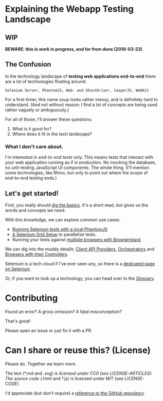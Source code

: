 # Explaining the Webapp Testing Landscape

## WIP

**BEWARE: this is work in progress, and far from done (2016-03-23)**

## The Confusion

In the technology landscape of **testing web applications end-to-end** there are a lot of technologies floating around:

    Selenium Server, PhantomJS, Web- and GhostDriver, CasperJS, WebKit

For a first-timer, this name soup looks rather messy, and is definitely hard to understand.
(And not without reason: I find a lot of concepts are being used rather vaguely
or ambiguously.)

For all of those, I'll answer these questions:

1. What is it good for?
1. Where does it fit in the tech landscape?

### What I don't care about.

I'm interested in *end-to-end tests* only. This means tests that interact with your web application running as if in production. No mocking the database, no unit-testing JavaScript UI components. The whole thing. (I'll mention some technologies, like Rhino, but only to point out where the scope of end-to-end testing ends.)

## Let's get started!

First, you really should [dig the basics](basics.md).
It's a short read, but gives us the words and concepts we need.

With this knowledge, we can explore common use cases:

* [Running Selenium tests with a local PhantomJS](#wip)
* [A Selenium Grid Setup](#wip) to parallelize tests.
* Running your tests against [multiple browsers with Browserstack](#wip)

We can dig into the muddy details: [Client API Providers](#wip), [Orchestrators](#wip) and [Browsers with their Controllers](clients.md).

Selenium is a tech cloud if I've ever seen any, so there is a [dedicated page on Selenium](#wip).

Or, if you want to look up a technology, you can head over to the [Glossary](glossary.md).


# Contributing

Found an error? A gross omission? A fatal misconception?

That's great!

Please open an issue or just fix it with a PR.


# Can I share or reuse this? (License)

Please do. Together we learn more.

The text (*.md and *.svg) is licensed under CC0 (see LICENSE-ARTICLES). The source code (*.html and *.js) is licensed under MIT (see LICENSE-CODE).

I'd appreciate (but don't require) a [reference to the GitHub repository](https://github.com/mknecht/explaining-the-webapp-testing-landscape).
